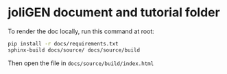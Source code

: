 joliGEN document and tutorial folder
====================================

To render the doc locally, run this command at root:

```bash
pip install -r docs/requirements.txt
sphinx-build docs/source/ docs/source/build
```

Then open the file in `docs/source/build/index.html`
